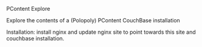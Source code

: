 PContent Explore

Explore the contents of a (Polopoly) PContent CouchBase installation

Installation: install nginx and update nginx site to point towards this site and couchbase installation.